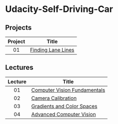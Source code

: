 # Udacity-Self-Driving-Car
## Projects
|Project| Title |
| :---: | ----- |
|01|[Finding Lane Lines](./project01)

## Lectures
|Lecture| Title |
| :---: | ----- |
|01|[Computer Vision Fundamentals](./lecture01)
|02|[Camera Calibration](./lecture02)
|03|[Gradients and Color Spaces](./lecture03)
|04|[Advanced Computer Vision](./lecture04)


